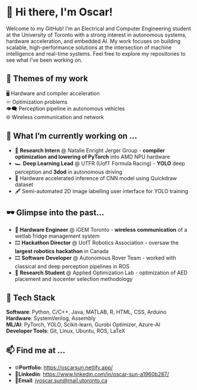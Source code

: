 # 👋 Hi there, I'm Oscar! 

Welcome to my GitHub! I'm an Electrical and Computer Engineering student at the University of Toronto with a strong interest in autonomous systems, hardware acceleration, and embedded AI. My work focuses on building scalable, high-performance solutions at the intersection of machine intelligence and real-time systems. Feel free to explore my repositories to see what I’ve been working on.

## 💬 Themes of my work
🖥️ Hardware and compiler acceleration<br>
♾️ Optimization problems<br>
👁️‍🗨️ Perception pipeline in autonomous vehicles<br>
🌐 Wireless communication and network<br>

## 🔭 What I’m currently working on ...
* 💽 **Research Intern** @ Natalie Enright Jerger Group - **compiler optimization and lowering of PyTorch** into AMD NPU hardware
* 🏎️ **Deep Learning Lead** @ UTFR (UofT Formula Racing) - **YOLO** deep perception and **3dod** in autonomous driving
* 🎨 Hardware accelerated inference of CNN model using Quickdraw dataset
* 🖋️ Semi-automated 2D image labelling user interface for YOLO training

## 🕶️ Glimpse into the past...
* 🛜 **Hardware Engineer** @ iGEM Toronto - **wireless communication** of a wetlab fridge management system
* 🎞️ **Hackathon Director** @ UofT Robotics Association - oversaw the **largest robotics hackathon** in Canada
* 🎞️ **Software Developer** @ Autonomous Rover Team - worked with classical and deep perception pipelines in ROS
* 💊 **Research Student** @ Applied Optimization Lab - optimization of AED placement and isocenter selection methodology

## 🧰 Tech Stack
**Software**: Python, C/C++, Java, MATLAB, R, HTML, CSS, Arduino  
**Hardware**: SystemVerilog, Assembly  
**ML/AI**: PyTorch, YOLO, Scikit-learn, Gurobi Optimizer, Azure-AI  
**Developer Tools**: Git, Linux, Ubuntu, ROS, LaTeX

## 📫 Find me at ...
* 🌐**Portfolio**: https://oscarsun.netlify.app/
* 📨**Linkedin**: https://www.linkedin.com/in/oscar-sun-a1960b287/
* 📮**Email**: jyoscar.sun@mail.utoronto.ca

<!--
**Jyoscarsun/Jyoscarsun** is a ✨ _special_ ✨ repository because its `README.md` (this file) appears on your GitHub profile.

Here are some ideas to get you started:

- 🔭 I’m currently working on ...
- 🌱 I’m currently learning ...
- 👯 I’m looking to collaborate on ...
- 🤔 I’m looking for help with ...
- 💬 Ask me about ...
- 📫 How to reach me: ...
- 😄 Pronouns: ...
- ⚡ Fun fact: ...
-->

